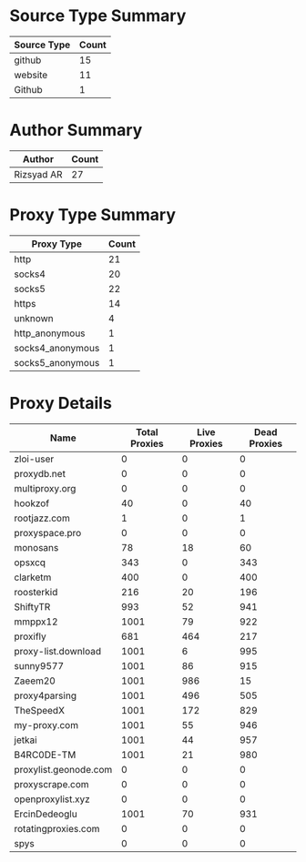 # Source Type Summary

| Source Type | Count |
|-------------|-------|
| github | 15 |
| website | 11 |
| Github | 1 |


# Author Summary

| Author | Count |
|--------|-------|
| Rizsyad AR | 27 |


# Proxy Type Summary

| Proxy Type | Count |
|------------|-------|
| http | 21 |
| socks4 | 20 |
| socks5 | 22 |
| https | 14 |
| unknown | 4 |
| http_anonymous | 1 |
| socks4_anonymous | 1 |
| socks5_anonymous | 1 |


# Proxy Details

| Name | Total Proxies | Live Proxies | Dead Proxies |
|------|---------------|--------------|---------------|
| zloi-user | 0 | 0 | 0 |
| proxydb.net | 0 | 0 | 0 |
| multiproxy.org | 0 | 0 | 0 |
| hookzof | 40 | 0 | 40 |
| rootjazz.com | 1 | 0 | 1 |
| proxyspace.pro | 0 | 0 | 0 |
| monosans | 78 | 18 | 60 |
| opsxcq | 343 | 0 | 343 |
| clarketm | 400 | 0 | 400 |
| roosterkid | 216 | 20 | 196 |
| ShiftyTR | 993 | 52 | 941 |
| mmppx12 | 1001 | 79 | 922 |
| proxifly | 681 | 464 | 217 |
| proxy-list.download | 1001 | 6 | 995 |
| sunny9577 | 1001 | 86 | 915 |
| Zaeem20 | 1001 | 986 | 15 |
| proxy4parsing | 1001 | 496 | 505 |
| TheSpeedX | 1001 | 172 | 829 |
| my-proxy.com | 1001 | 55 | 946 |
| jetkai | 1001 | 44 | 957 |
| B4RC0DE-TM | 1001 | 21 | 980 |
| proxylist.geonode.com | 0 | 0 | 0 |
| proxyscrape.com | 0 | 0 | 0 |
| openproxylist.xyz | 0 | 0 | 0 |
| ErcinDedeoglu | 1001 | 70 | 931 |
| rotatingproxies.com | 0 | 0 | 0 |
| spys | 0 | 0 | 0 |
